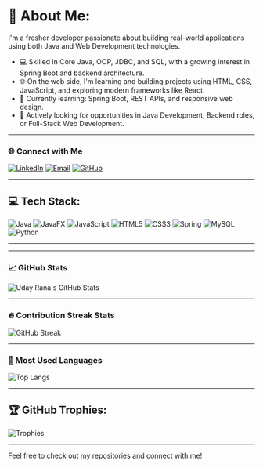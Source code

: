 # 💫 About Me:
I'm a fresher developer passionate about building real-world applications using both Java and Web Development technologies.

- 💻 Skilled in Core Java, OOP, JDBC, and SQL, with a growing interest in Spring Boot and backend architecture.  
- 🌐 On the web side, I'm learning and building projects using HTML, CSS, JavaScript, and exploring modern frameworks like React.
- 🚀 Currently learning: Spring Boot, REST APIs, and responsive web design.
- 📢 Actively looking for opportunities in Java Development, Backend roles, or Full-Stack Web Development.

---

### 🌐 Connect with Me
<p align="left">
  <a href="https://www.linkedin.com/feed/" target="blank"><img src="https://img.shields.io/badge/-LinkedIn-blue?style=flat&logo=linkedin" alt="LinkedIn"/></a>
  <a href="mailto:ranauday408@gmail.com"><img src="https://img.shields.io/badge/-Email-red?style=flat&logo=gmail&logoColor=white" alt="Email"/></a>
  <a href="https://github.com/Spidey-08"><img src="https://img.shields.io/badge/-GitHub-black?style=flat&logo=github" alt="GitHub"/></a>
</p>

---

## 💻 Tech Stack:
![Java](https://img.shields.io/badge/Java-orange?style=for-the-badge&logo=java)
![JavaFX](https://img.shields.io/badge/JavaFX-red?style=for-the-badge)
![JavaScript](https://img.shields.io/badge/JavaScript-yellow?style=for-the-badge&logo=javascript)
![HTML5](https://img.shields.io/badge/HTML5-orange?style=for-the-badge&logo=html5)
![CSS3](https://img.shields.io/badge/CSS3-blue?style=for-the-badge&logo=css3)
![Spring](https://img.shields.io/badge/Spring-brightgreen?style=for-the-badge&logo=spring)
![MySQL](https://img.shields.io/badge/MySQL-blue?style=for-the-badge&logo=mysql)
![Python](https://img.shields.io/badge/Python-yellow?style=for-the-badge&logo=python)

---

---

### 📈 GitHub Stats

![Uday Rana's GitHub Stats](https://github-readme-stats.vercel.app/api?username=Spidey-08&show_icons=true&theme=gruvbox&hide_border=true)

---

### 🔥 Contribution Streak Stats

![GitHub Streak](https://streak-stats.demolab.com?user=Spidey-08&theme=gruvbox&hide_border=true)

---

### 🧮 Most Used Languages

![Top Langs](https://github-readme-stats.vercel.app/api/top-langs/?username=Spidey-08&layout=compact&theme=gruvbox&hide_border=true)


---

## 🏆 GitHub Trophies:
![Trophies](https://github-profile-trophy.vercel.app/?username=Spidey-08&theme=gruvbox&no-frame=false&no-bg=true&margin-w=4)

---


Feel free to check out my repositories and connect with me!

